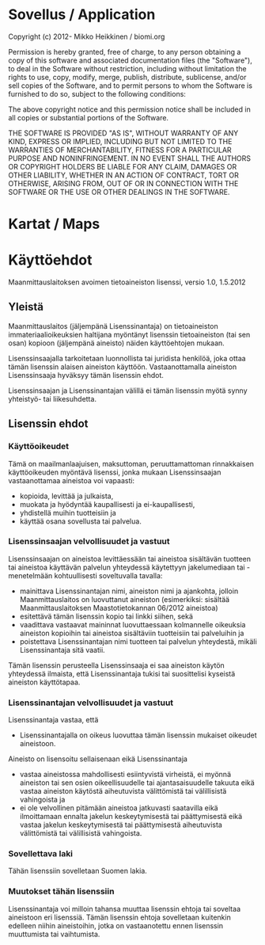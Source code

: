 
Sovellus / Application
=====================

Copyright (c) 2012- Mikko Heikkinen / biomi.org

Permission is hereby granted, free of charge, to any person obtaining a copy of this software and associated documentation files (the "Software"), to deal in the Software without restriction, including without limitation the rights to use, copy, modify, merge, publish, distribute, sublicense, and/or sell copies of the Software, and to permit persons to whom the Software is furnished to do so, subject to the following conditions:

The above copyright notice and this permission notice shall be included in all copies or substantial portions of the Software.

THE SOFTWARE IS PROVIDED "AS IS", WITHOUT WARRANTY OF ANY KIND, EXPRESS OR IMPLIED, INCLUDING BUT NOT LIMITED TO THE WARRANTIES OF MERCHANTABILITY, FITNESS FOR A PARTICULAR PURPOSE AND NONINFRINGEMENT. IN NO EVENT SHALL THE AUTHORS OR COPYRIGHT HOLDERS BE LIABLE FOR ANY CLAIM, DAMAGES OR OTHER LIABILITY, WHETHER IN AN ACTION OF CONTRACT, TORT OR OTHERWISE, ARISING FROM, OUT OF OR IN CONNECTION WITH THE SOFTWARE OR THE USE OR OTHER DEALINGS IN THE SOFTWARE.


Kartat / Maps
=============

# Käyttöehdot
Maanmittauslaitoksen avoimen tietoaineiston lisenssi, versio 1.0, 1.5.2012

## Yleistä
Maanmittauslaitos (jäljempänä Lisenssinantaja) on tietoaineiston immateriaalioikeuksien haltijana myöntänyt lisenssin tietoaineiston (tai sen osan) kopioon (jäljempänä aineisto) näiden käyttöehtojen mukaan.

Lisenssinsaajalla tarkoitetaan luonnollista tai juridista henkilöä, joka ottaa tämän lisenssin alaisen aineiston käyttöön. Vastaanottamalla aineiston Lisenssinsaaja hyväksyy tämän lisenssin ehdot.

Lisenssinsaajan ja Lisenssinantajan välillä ei tämän lisenssin myötä synny yhteistyö- tai liikesuhdetta.

## Lisenssin ehdot

### Käyttöoikeudet

Tämä on maailmanlaajuisen, maksuttoman, peruuttamattoman rinnakkaisen käyttöoikeuden myöntävä lisenssi, jonka mukaan Lisenssinsaajan vastaanottamaa aineistoa voi vapaasti:

- kopioida, levittää ja julkaista,
- muokata ja hyödyntää kaupallisesti ja ei-kaupallisesti,
- yhdistellä muihin tuotteisiin ja
- käyttää osana sovellusta tai palvelua.

### Lisenssinsaajan velvollisuudet ja vastuut

Lisenssinsaajan on aineistoa levittäessään tai aineistoa sisältävän tuotteen tai aineistoa käyttävän palvelun yhteydessä käytettyyn jakelumediaan tai -menetelmään kohtuullisesti soveltuvalla tavalla:

- mainittava Lisenssinantajan nimi, aineiston nimi ja ajankohta, jolloin Maanmittauslaitos on luovuttanut aineiston (esimerkiksi: sisältää Maanmittauslaitoksen Maastotietokannan 06/2012 aineistoa)
- esitettävä tämän lisenssin kopio tai linkki siihen, sekä
- vaadittava vastaavat maininnat luovuttaessaan kolmannelle oikeuksia aineiston kopioihin tai aineistoa sisältäviin tuotteisiin tai palveluihin ja
- poistettava Lisenssinantajan nimi tuotteen tai palvelun yhteydestä, mikäli Lisenssinantaja sitä vaatii.

Tämän lisenssin perusteella Lisenssinsaaja ei saa aineiston käytön yhteydessä ilmaista, että Lisenssinantaja tukisi tai suosittelisi kyseistä aineiston käyttötapaa.

### Lisenssinantajan velvollisuudet ja vastuut

Lisenssinantaja vastaa, että

- Lisenssinantajalla on oikeus luovuttaa tämän lisenssin mukaiset oikeudet aineistoon.

Aineisto on lisensoitu sellaisenaan eikä Lisenssinantaja

- vastaa aineistossa mahdollisesti esiintyvistä virheistä, ei myönnä aineiston tai sen osien oikeellisuudelle tai ajantasaisuudelle takuuta eikä vastaa aineiston käytöstä aiheutuvista välittömistä tai välillisistä vahingoista ja
- ei ole velvollinen pitämään aineistoa jatkuvasti saatavilla eikä ilmoittamaan ennalta jakelun keskeytymisestä tai päättymisestä eikä vastaa jakelun keskeytymisestä tai päättymisestä aiheutuvista välittömistä tai välillisistä vahingoista.

### Sovellettava laki

Tähän lisenssiin sovelletaan Suomen lakia.

### Muutokset tähän lisenssiin

Lisenssinantaja voi milloin tahansa muuttaa lisenssin ehtoja tai soveltaa aineistoon eri lisenssiä. Tämän lisenssin ehtoja sovelletaan kuitenkin edelleen niihin aineistoihin, jotka on vastaanotettu ennen lisenssin muuttumista tai vaihtumista.
